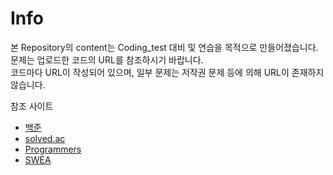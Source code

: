 # Info

본 Repository의 content는 Coding_test 대비 및 연습을 목적으로 만들어졌습니다.<br>
문제는 업로드한 코드의 URL를 참조하시기 바랍니다.<br>
코드마다 URL이 작성되어 있으며, 일부 문제는 저작권 문제 등에 의해 URL이 존재하지 않습니다.


참조 사이트
- [백준](https://www.acmicpc.net/)
- [solved.ac](https://solved.ac/)
- [Programmers](https://programmers.co.kr/)
- [SWEA](https://swexpertacademy.com/main/main.do)
